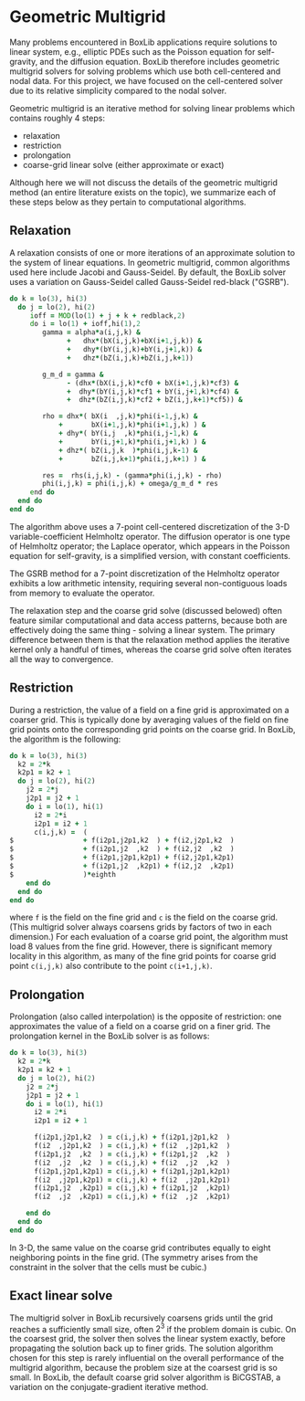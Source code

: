 # Geometric Multigrid

Many problems encountered in BoxLib applications require solutions to linear
system, e.g., elliptic PDEs such as the Poisson equation for self-gravity, and
the diffusion equation. BoxLib therefore includes geometric multigrid solvers
for solving problems which use both cell-centered and nodal data. For this
project, we have focused on the cell-centered solver due to its relative
simplicity compared to the nodal solver.

Geometric multigrid is an iterative method for solving linear problems which
contains roughly 4 steps:

  * relaxation
  * restriction
  * prolongation
  * coarse-grid linear solve (either approximate or exact)

Although here we will not discuss the details of the geometric multigrid method
(an entire literature exists on the topic), we summarize each of these steps
below as they pertain to computational algorithms.

## Relaxation

A relaxation consists of one or more iterations of an approximate solution to
the system of linear equations. In geometric multigrid, common algorithms used
here include Jacobi and Gauss-Seidel. By default, the BoxLib solver uses a
variation on Gauss-Seidel called Gauss-Seidel red-black ("GSRB").

```fortran
do k = lo(3), hi(3)
  do j = lo(2), hi(2)
     ioff = MOD(lo(1) + j + k + redblack,2)
     do i = lo(1) + ioff,hi(1),2
        gamma = alpha*a(i,j,k) &
              +   dhx*(bX(i,j,k)+bX(i+1,j,k)) &
              +   dhy*(bY(i,j,k)+bY(i,j+1,k)) &
              +   dhz*(bZ(i,j,k)+bZ(i,j,k+1))

        g_m_d = gamma &
              - (dhx*(bX(i,j,k)*cf0 + bX(i+1,j,k)*cf3) &
              +  dhy*(bY(i,j,k)*cf1 + bY(i,j+1,k)*cf4) &
              +  dhz*(bZ(i,j,k)*cf2 + bZ(i,j,k+1)*cf5)) &

        rho = dhx*( bX(i  ,j,k)*phi(i-1,j,k) &
            +       bX(i+1,j,k)*phi(i+1,j,k) ) &
            + dhy*( bY(i,j  ,k)*phi(i,j-1,k) &
            +       bY(i,j+1,k)*phi(i,j+1,k) ) &
            + dhz*( bZ(i,j,k  )*phi(i,j,k-1) &
            +       bZ(i,j,k+1)*phi(i,j,k+1) ) &

        res =  rhs(i,j,k) - (gamma*phi(i,j,k) - rho)
        phi(i,j,k) = phi(i,j,k) + omega/g_m_d * res
     end do
  end do
end do
```

The algorithm above uses a 7-point cell-centered discretization of the 3-D
variable-coefficient Helmholtz operator. The diffusion operator is one type of
Helmholtz operator; the Laplace operator, which appears in the Poisson equation
for self-gravity, is a simplified version, with constant coefficients.

The GSRB method for a 7-point discretization of the Helmholtz operator exhibits
a low arithmetic intensity, requiring several non-contiguous loads from memory
to evaluate the operator.

The relaxation step and the coarse grid solve (discussed belowed) often feature
similar computational and data access patterns, because both are effectively
doing the same thing - solving a linear system. The primary difference between
them is that the relaxation method applies the iterative kernel only a handful
of times, whereas the coarse grid solve often iterates all the way to
convergence.

## Restriction

During a restriction, the value of a field on a fine grid is approximated on a
coarser grid. This is typically done by averaging values of the field on fine
grid points onto the corresponding grid points on the coarse grid. In BoxLib,
the algorithm is the following:

```fortran
do k = lo(3), hi(3)
  k2 = 2*k
  k2p1 = k2 + 1
  do j = lo(2), hi(2)
    j2 = 2*j
    j2p1 = j2 + 1
    do i = lo(1), hi(1)
      i2 = 2*i
      i2p1 = i2 + 1
      c(i,j,k) =  (
$                 + f(i2p1,j2p1,k2  ) + f(i2,j2p1,k2  )
$                 + f(i2p1,j2  ,k2  ) + f(i2,j2  ,k2  )
$                 + f(i2p1,j2p1,k2p1) + f(i2,j2p1,k2p1)
$                 + f(i2p1,j2  ,k2p1) + f(i2,j2  ,k2p1)
$                 )*eighth
    end do
  end do
end do
```

where `f` is the field on the fine grid and `c` is the field on the coarse
grid. (This multigrid solver always coarsens grids by factors of two in each
dimension.) For each evaluation of a coarse grid point, the algorithm must load
8 values from the fine grid. However, there is significant memory locality in
this algorithm, as many of the fine grid points for coarse grid point
`c(i,j,k)` also contribute to the point `c(i+1,j,k)`.

## Prolongation

Prolongation (also called interpolation) is the opposite of restriction: one
approximates the value of a field on a coarse grid on a finer grid. The
prolongation kernel in the BoxLib solver is as follows:
```fortran
do k = lo(3), hi(3)
  k2 = 2*k
  k2p1 = k2 + 1
  do j = lo(2), hi(2)
    j2 = 2*j
    j2p1 = j2 + 1
    do i = lo(1), hi(1)
      i2 = 2*i
      i2p1 = i2 + 1

      f(i2p1,j2p1,k2  ) = c(i,j,k) + f(i2p1,j2p1,k2  )
      f(i2  ,j2p1,k2  ) = c(i,j,k) + f(i2  ,j2p1,k2  )
      f(i2p1,j2  ,k2  ) = c(i,j,k) + f(i2p1,j2  ,k2  )
      f(i2  ,j2  ,k2  ) = c(i,j,k) + f(i2  ,j2  ,k2  )
      f(i2p1,j2p1,k2p1) = c(i,j,k) + f(i2p1,j2p1,k2p1)
      f(i2  ,j2p1,k2p1) = c(i,j,k) + f(i2  ,j2p1,k2p1)
      f(i2p1,j2  ,k2p1) = c(i,j,k) + f(i2p1,j2  ,k2p1)
      f(i2  ,j2  ,k2p1) = c(i,j,k) + f(i2  ,j2  ,k2p1)

    end do
  end do
end do
```

In 3-D, the same value on the coarse grid contributes equally to eight
neighboring points in the fine grid. (The symmetry arises from the constraint
in the solver that the cells must be cubic.)

## Exact linear solve

The multigrid solver in BoxLib recursively coarsens grids until the grid
reaches a sufficiently small size, often $2^3$ if the problem domain is cubic.
On the coarsest grid, the solver then solves the linear system exactly, before
propagating the solution back up to finer grids. The solution algorithm chosen
for this step is rarely influential on the overall performance of the multigrid
algorithm, because the problem size at the coarsest grid is so small. In
BoxLib, the default coarse grid solver algorithm is BiCGSTAB, a variation on
the conjugate-gradient iterative method.
